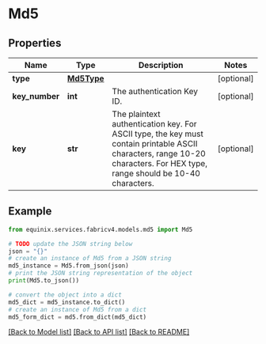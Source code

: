 # Md5


## Properties

Name | Type | Description | Notes
------------ | ------------- | ------------- | -------------
**type** | [**Md5Type**](Md5Type.md) |  | [optional] 
**key_number** | **int** | The authentication Key ID. | [optional] 
**key** | **str** | The plaintext authentication key. For ASCII type, the key must contain printable ASCII characters, range 10-20 characters. For HEX type, range should be 10-40 characters. | [optional] 

## Example

```python
from equinix.services.fabricv4.models.md5 import Md5

# TODO update the JSON string below
json = "{}"
# create an instance of Md5 from a JSON string
md5_instance = Md5.from_json(json)
# print the JSON string representation of the object
print(Md5.to_json())

# convert the object into a dict
md5_dict = md5_instance.to_dict()
# create an instance of Md5 from a dict
md5_form_dict = md5.from_dict(md5_dict)
```
[[Back to Model list]](../README.md#documentation-for-models) [[Back to API list]](../README.md#documentation-for-api-endpoints) [[Back to README]](../README.md)


